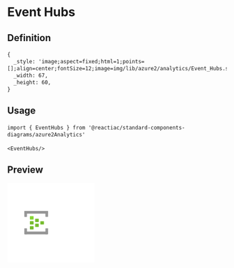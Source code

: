 # Event Hubs

## Definition

```
{
  _style: 'image;aspect=fixed;html=1;points=[];align=center;fontSize=12;image=img/lib/azure2/analytics/Event_Hubs.svg;strokeColor=none;',
  _width: 67,
  _height: 60,
}
```

## Usage

```
import { EventHubs } from '@reactiac/standard-components-diagrams/azure2Analytics'

<EventHubs/>
```

## Preview

<img src="./event-hubs.png" width="200"/>
